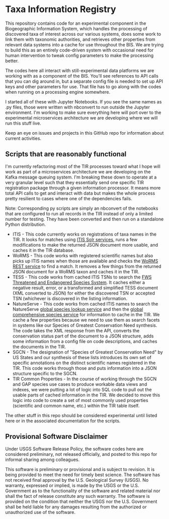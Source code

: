 # Taxa Information Registry

This repository contains code for an experimental component in the Biogeographic Information System, which handles the processing of discovered taxa of interest across our various systems, does some work to link them with taxonomic authorities, and retrieves other properties from relevant data systems into a cache for use throughout the BIS. We are trying to build this as an entirely code-driven system with occasional need for human intervention to tweak config parameters to make the processing better.

The codes here all interact with still-experimental data platforms we are working with as a component of the BIS. You'll see references to API calls that you can dig around in, but a separate config file is needed to set up API keys and other parameters for use. That file has to go along with the codes when running on a processing engine somewhere.

I started all of these with Jupyter Notebooks. If you see the same names as .py files, those were written with nbconvert to run outside the Jupyter environment. I'm working to make sure everything here will port over to the experimental microservices architecture we are developing where we will run this stuff live.

Keep an eye on issues and projects in this GitHub repo for information about current activities.

## Scripts that are reasonably functional

I'm currently refactoring most of the TIR processes toward what I hope will work as part of a microservices architecture we are developing on the Kafka message queuing system. I'm breaking these down to operate at a very granular level such that they essentially send one specific TIR registration package through a given information processor. It means more total API calls to get and interact with data but makes the whole process pretty resilient to cases where one of the dependencies fails.

Note: Corresponding py scripts are simply an nbconvert of the notebooks that are configured to run all records in the TIR instead of only a limited number for testing. They have been converted and then run on a standalone Python distribution.

* ITIS - This code currently works on registrations of taxa names in the TIR. It looks for matches using [ITIS Solr services](https://www.itis.gov/solr_documentation.html), runs a few modifications to make the returned JSON document more usable, and caches it in the TIR database.
* WoRMS - This code works with registered scientific names but also picks up ITIS names when those are available and checks the [WoRMS REST service](http://www.marinespecies.org/rest/) to find a match. It removes a few things from the returned JSON document for a WoRMS taxon and caches it in the TIR.
* TESS - This code works from cached ITIS TSNs to search the [FWS Threatened and Endangered Species System](https://ecos.fws.gov/ecp/species-query). It caches either a negative result, error, or a transformed and simplified TESS document (XML converted to JSON) for either the discovered TSN or accepted TSN (whichever is discovered in the listing information.
* NatureServe - This code works from cached ITIS names to search the NatureServe [global species lookup service](http://services.natureserve.org/BrowseServices/getSpeciesData/getSpeciesListREST.jsp) and then the [global comprehensive species service](http://services.natureserve.org/BrowseServices/getSpeciesData/getSpeciesREST.jsp) for information to cache in the TIR. We cache a few properties because we need to use them as search facets in systems like our Species of Greatest Conservation Need synthesis. The code takes the XML response from the API, converts the conservation status part of the document to a JSON structure, adds some information from a config file on code descriptions, and caches the documents in the TIR.
* SGCN - The designation of "Species of Greatest Conservation Need" by US States and our synthesis of these lists introduces its own set of specific annotations on the distinct scientific names registered in the TIR. This code works through those and puts information into a JSON structure specific to the SGCN.
* TIR Common Properties - In the course of working through the SGCN and GAP species use cases to produce workable data views and indexes, we were putting a lot of logic into SQL code to pull out the usable parts of cached information in the TIR. We decided to move this logic into code to create a set of most commonly used properties (scientific and common name, etc.) within the TIR table itself.

The other stuff in this repo should be considered experimental until listed here or in the associated documentation for the scripts.

## Provisional Software Disclaimer
Under USGS Software Release Policy, the software codes here are considered preliminary, not released officially, and posted to this repo for informal sharing among colleagues.

This software is preliminary or provisional and is subject to revision. It is being provided to meet the need for timely best science. The software has not received final approval by the U.S. Geological Survey (USGS). No warranty, expressed or implied, is made by the USGS or the U.S. Government as to the functionality of the software and related material nor shall the fact of release constitute any such warranty. The software is provided on the condition that neither the USGS nor the U.S. Government shall be held liable for any damages resulting from the authorized or unauthorized use of the software.